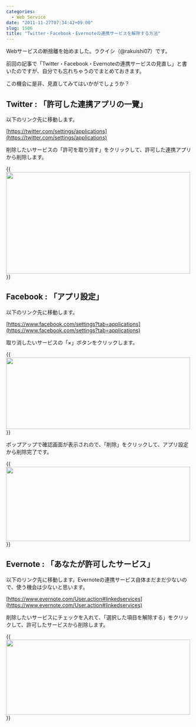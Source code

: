 ```yaml
---
categories:
  - Web Service
date: "2011-11-27T07:34:42+09:00"
slug: 1506
title: "Twitter・Facebook・Evernoteの連携サービスを解除する方法"
---
```


Webサービスの断捨離を始めました。ラクイシ（@rakuishi07）です。

前回の記事で「Twitter・Facebook・Evernoteの連携サービスの見直し」と書いたのですが、自分でも忘れちゃうのでまとめておきます。

この機会に是非、見直してみてはいかがでしょうか？

## Twitter : 「許可した連携アプリの一覽」

以下のリンク先に移動します。

[https://twitter.com/settings/applications](https://twitter.com/settings/applications)

削除したいサービスの「許可を取り消す」をクリックして、許可した連携アプリから削除します。

{{<img alt="" src="/images/2011/11/1506_1.png" width="500" height="275">}}

## Facebook : 「アプリ設定」

以下のリンク先に移動します。

[https://www.facebook.com/settings?tab=applications](https://www.facebook.com/settings?tab=applications)

取り消したいサービスの「×」ボタンをクリックします。

{{<img alt="" src="/images/2011/11/1506_2.png" width="500" height="194">}}

ポップアップで確認画面が表示されので、「削除」をクリックして、アプリ設定から削除完了です。

{{<img alt="" src="/images/2011/11/1506_3.png" width="500" height="201">}}

## Evernote : 「あなたが許可したサービス」

以下のリンク先に移動します。Evernoteの連携サービス自体まだまだ少ないので、使う機会は少ないと思います。

[https://www.evernote.com/User.action#linkedservices](https://www.evernote.com/User.action#linkedservices)

削除したいサービスにチェックを入れて、「選択した項目を解除する」をクリックして、許可したサービスから削除します。

{{<img alt="" src="/images/2011/11/1506_4.png" width="500" height="203">}}
